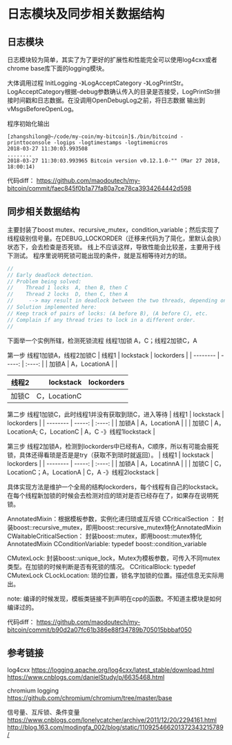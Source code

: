 # 日志模块及同步相关数据结构

## 日志模块

日志模块较为简单，其实了为了更好的扩展性和性能完全可以使用log4cxx或者chrome base库下面的logging模块。

大体调用过程 InitLogging -》LogAcceptCategory -》LogPrintStr。
LogAcceptCategory根据-debug参数确认传入的目录是否接受，LogPrintStr拼接时间戳和日志数据。在没调用OpenDebugLog之前，将日志数据
输出到vMsgsBeforeOpenLog。

程序初始化输出
``` shell
[zhangshilong@~/code/my-coin/my-bitcoin]$./bin/bitcoind -printtoconsole -logips -logtimestamps -logtimemicros
2018-03-27 11:30:03.993508
........
2018-03-27 11:30:03.993965 Bitcoin version v0.12.1.0-"" (Mar 27 2018, 18:00:14)
```

代码diff：
https://github.com/maodoutech/my-bitcoin/commit/faec845f0b1a77fa80a7ce78ca3934264442d598

## 同步相关数据结构

主要封装了boost mutex、recursive_mutex，condition_variable；然后实现了线程级别信号量。在DEBUG_LOCKORDER（迁移来代码为了简化，里默认会执）状态下，会去检查是否死锁。
线上不应该这样，导致性能会比较差，主要用于线下测试。
程序里说明死锁可能出现的条件，就是互相等待对方的琐。
``` c++
//
// Early deadlock detection.
// Problem being solved:
//    Thread 1 locks  A, then B, then C
//    Thread 2 locks  D, then C, then A
//     --> may result in deadlock between the two threads, depending on when they run.
// Solution implemented here:
// Keep track of pairs of locks: (A before B), (A before C), etc.
// Complain if any thread tries to lock in a different order.
//
```

下面举一个实例所辖，检测死锁流程
线程1加锁 A，C；线程2加锁C，A

第一步
线程1加锁A，线程2加锁C
| 线程1      | lockstack     |  lockorders  |
| --------   | -----:        |  :----:      |
| 加锁A      | A，LocationA |              |

| 线程2      | lockstack     |  lockorders  |
| --------   | -----:        |  :----:      |
| 加锁C      | C，LocationC |              |

第二步 
线程1加锁C，此时线程1并没有获取到琐C，进入等待
| 线程1      | lockstack     |  lockorders  |
| --------   | -----:        |  :----:      |
| 加锁A      | A，LocationA |              |
| 加锁C      | A，LocationA; C，LocationC | A，C -》线程1lockstack |

第三步
线程2加锁A，检测到lockorders中已经有A，C顺序，所以有可能会报死锁，具体还得看琐是否是是try（获取不到琐时就返回）。
| 线程1      | lockstack     |  lockorders  |
| --------   | -----:        |  :----:      |
| 加锁A      | A，LocatinnA |              |
| 加锁C      | C，LocationC；A，LocationA | C，A -》线程2lockstack |


具体实现方法是维护一个全局的结构lockorders，每个线程有自己的lockstack。在每个线程新加锁的时候会去检测对应的琐对是否已经存在了，如果存在说明死锁。

AnnotatedMixin：根据模板参数，实例化递归琐或互斥锁
CCriticalSection ： 封装boost::recursive_mutex，即用boost::recursive_mutex特化AnnotatedMixin
CWaitableCriticalSection： 封装boost::mutex，即用boost::mutex特化AnnotatedMixin
CConditionVariable: typedef boost::condition_variable

CMutexLock: 封装boost::unique_lock<Mutex>，Mutex为模板参数，可传入不同mutex类型。在加锁的时候判断是否有死锁的情况。
CCriticalBlock: typedef CMutexLock<CCriticalSection>
CLockLocation: 琐的位置，锁名字加锁的位置。描述信息无实际用出。

note:
编译的时候发现，模板类链接不到声明在cpp的函数。不知道主模块是如何编译过的。

代码diff：
https://github.com/maodoutech/my-bitcoin/commit/b90d2a07fc61b386e88f34789b705015bbbaf050

## 参考链接
log4cxx
https://logging.apache.org/log4cxx/latest_stable/download.html
https://www.cnblogs.com/danielStudy/p/6635468.html

chromium logging
https://github.com/chromium/chromium/tree/master/base

信号量、互斥锁、条件变量
https://www.cnblogs.com/lonelycatcher/archive/2011/12/20/2294161.html
http://blog.163.com/modingfa_002/blog/static/110925466201372343215789/
